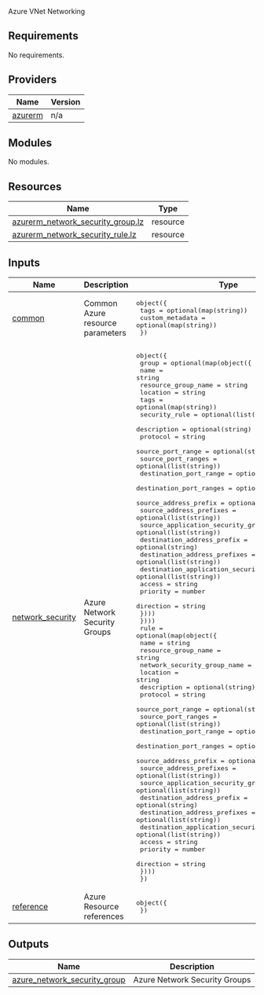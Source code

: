 <!-- BEGIN_TF_DOCS -->

Azure VNet Networking

## Requirements

No requirements.

## Providers

| Name | Version |
|------|---------|
| <a name="provider_azurerm"></a> [azurerm](#provider\_azurerm) | n/a |

## Modules

No modules.

## Resources

| Name | Type |
|------|------|
| [azurerm_network_security_group.lz](https://registry.terraform.io/providers/hashicorp/azurerm/latest/docs/resources/network_security_group) | resource |
| [azurerm_network_security_rule.lz](https://registry.terraform.io/providers/hashicorp/azurerm/latest/docs/resources/network_security_rule) | resource |

## Inputs

| Name | Description | Type | Default | Required |
|------|-------------|------|---------|:--------:|
| <a name="input_common"></a> [common](#input\_common) | Common Azure resource parameters | <pre>object({<br>    tags            = optional(map(string))<br>    custom_metadata = optional(map(string))<br>  })</pre> | `{}` | no |
| <a name="input_network_security"></a> [network\_security](#input\_network\_security) | Azure Network Security Groups | <pre>object({<br>    group = optional(map(object({<br>      name                = string<br>      resource_group_name = string<br>      location            = string<br>      tags                = optional(map(string))<br>      security_rule = optional(list(object({<br>        description                                = optional(string)<br>        protocol                                   = string<br>        source_port_range                          = optional(string)<br>        source_port_ranges                         = optional(list(string))<br>        destination_port_range                     = optional(string)<br>        destination_port_ranges                    = optional(list(string))<br>        source_address_prefix                      = optional(string)<br>        source_address_prefixes                    = optional(list(string))<br>        source_application_security_group_ids      = optional(list(string))<br>        destination_address_prefix                 = optional(string)<br>        destination_address_prefixes               = optional(list(string))<br>        destination_application_security_group_ids = optional(list(string))<br>        access                                     = string<br>        priority                                   = number<br>        direction                                  = string<br>      })))<br>    })))<br>    rule = optional(map(object({<br>      name                                       = string<br>      resource_group_name                        = string<br>      network_security_group_name                = string<br>      location                                   = string<br>      description                                = optional(string)<br>      protocol                                   = string<br>      source_port_range                          = optional(string)<br>      source_port_ranges                         = optional(list(string))<br>      destination_port_range                     = optional(string)<br>      destination_port_ranges                    = optional(list(string))<br>      source_address_prefix                      = optional(string)<br>      source_address_prefixes                    = optional(list(string))<br>      source_application_security_group_ids      = optional(list(string))<br>      destination_address_prefix                 = optional(string)<br>      destination_address_prefixes               = optional(list(string))<br>      destination_application_security_group_ids = optional(list(string))<br>      access                                     = string<br>      priority                                   = number<br>      direction                                  = string<br>    })))<br>  })</pre> | `{}` | no |
| <a name="input_reference"></a> [reference](#input\_reference) | Azure Resource references | <pre>object({<br>  })</pre> | `{}` | no |

## Outputs

| Name | Description |
|------|-------------|
| <a name="output_azure_network_security_group"></a> [azure\_network\_security\_group](#output\_azure\_network\_security\_group) | Azure Network Security Groups |
<!-- END_TF_DOCS -->